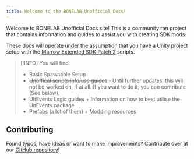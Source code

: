 ```yaml
---
title: Welcome to the BONELAB Unofficial Docs!
---
```


Welcome to BONELAB Unofficial Docs site! This is a community ran project that contains information and guides to assist you with creating SDK mods.

These docs will operate under the assumption that you have a Unity project setup with the [Marrow Extended SDK Patch 2](https://github.com/notnotnotswipez/Marrow-ExtendedSDK-PATCH-2) scripts.

> [!INFO] You will find
> - Basic Spawnable Setup
> - ~~Unoffical scripts info/use guides~~ - Until further updates, this will not be worked on, if at all. If you want to do it, you can contribute (See below).
> - UltEvents Logic guides  + Information on how to best utilise the UltEvents package
> - Prefabs (a lot of them) + Modding resources

## Contributing

Found typos, have ideas or want to make improvements? Contribute over at our [GitHub repository](https://github.com/Lava-Pals/bl-unofficial-docs)!